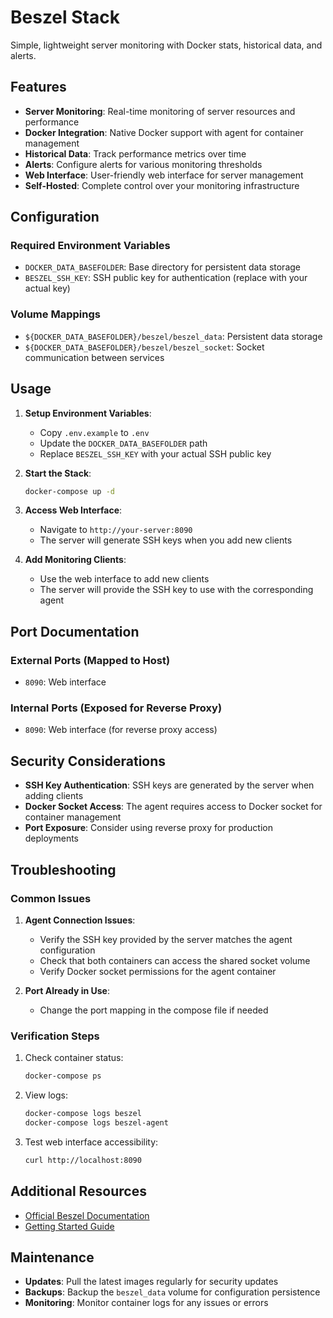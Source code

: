 # Beszel Stack

Simple, lightweight server monitoring with Docker stats, historical data, and alerts.

## Features

- **Server Monitoring**: Real-time monitoring of server resources and performance
- **Docker Integration**: Native Docker support with agent for container management
- **Historical Data**: Track performance metrics over time
- **Alerts**: Configure alerts for various monitoring thresholds
- **Web Interface**: User-friendly web interface for server management
- **Self-Hosted**: Complete control over your monitoring infrastructure

## Configuration

### Required Environment Variables

- `DOCKER_DATA_BASEFOLDER`: Base directory for persistent data storage
- `BESZEL_SSH_KEY`: SSH public key for authentication (replace with your actual key)


### Volume Mappings

- `${DOCKER_DATA_BASEFOLDER}/beszel/beszel_data`: Persistent data storage
- `${DOCKER_DATA_BASEFOLDER}/beszel/beszel_socket`: Socket communication between services

## Usage

1. **Setup Environment Variables**:
   - Copy `.env.example` to `.env`
   - Update the `DOCKER_DATA_BASEFOLDER` path
   - Replace `BESZEL_SSH_KEY` with your actual SSH public key

2. **Start the Stack**:

   ```bash
   docker-compose up -d
   ```

3. **Access Web Interface**:
   - Navigate to `http://your-server:8090`
   - The server will generate SSH keys when you add new clients

4. **Add Monitoring Clients**:
   - Use the web interface to add new clients
   - The server will provide the SSH key to use with the corresponding agent

## Port Documentation

### External Ports (Mapped to Host)
- `8090`: Web interface

### Internal Ports (Exposed for Reverse Proxy)

- `8090`: Web interface (for reverse proxy access)

## Security Considerations

- **SSH Key Authentication**: SSH keys are generated by the server when adding clients
- **Docker Socket Access**: The agent requires access to Docker socket for container management
- **Port Exposure**: Consider using reverse proxy for production deployments

## Troubleshooting

### Common Issues

1. **Agent Connection Issues**:
   - Verify the SSH key provided by the server matches the agent configuration
   - Check that both containers can access the shared socket volume
   - Verify Docker socket permissions for the agent container

2. **Port Already in Use**:
   - Change the port mapping in the compose file if needed

### Verification Steps

1. Check container status:

   ```bash
   docker-compose ps
   ```

2. View logs:

   ```bash
   docker-compose logs beszel
   docker-compose logs beszel-agent
   ```

3. Test web interface accessibility:

   ```bash
   curl http://localhost:8090
   ```

## Additional Resources

- [Official Beszel Documentation](https://beszel.dev/)
- [Getting Started Guide](https://beszel.dev/guide/getting-started)

## Maintenance

- **Updates**: Pull the latest images regularly for security updates
- **Backups**: Backup the `beszel_data` volume for configuration persistence
- **Monitoring**: Monitor container logs for any issues or errors 
